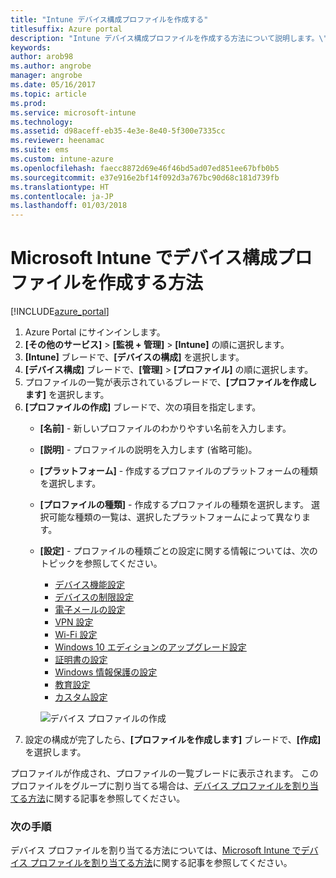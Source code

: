 ```yaml
---
title: "Intune デバイス構成プロファイルを作成する"
titlesuffix: Azure portal
description: "Intune デバイス構成プロファイルを作成する方法について説明します。\""
keywords: 
author: arob98
ms.author: angrobe
manager: angrobe
ms.date: 05/16/2017
ms.topic: article
ms.prod: 
ms.service: microsoft-intune
ms.technology: 
ms.assetid: d98aceff-eb35-4e3e-8e40-5f300e7335cc
ms.reviewer: heenamac
ms.suite: ems
ms.custom: intune-azure
ms.openlocfilehash: faecc8872d69e46f46bd5ad07ed851ee67bfb0b5
ms.sourcegitcommit: e37e916e2bf14f092d3a767bc90d68c181d739fb
ms.translationtype: HT
ms.contentlocale: ja-JP
ms.lasthandoff: 01/03/2018
---
```

# <a name="how-to-create-device-configuration-profiles-in-microsoft-intune"></a>Microsoft Intune でデバイス構成プロファイルを作成する方法

[!INCLUDE[azure_portal](./includes/azure_portal.md)]


1. Azure Portal にサインインします。
2. **[その他のサービス]** > **[監視 + 管理]** > **[Intune]** の順に選択します。
3. **[Intune]** ブレードで、**[デバイスの構成]** を選択します。
4. **[デバイス構成]** ブレードで、**[管理]** > **[プロファイル]** の順に選択します。
5. プロファイルの一覧が表示されているブレードで、**[プロファイルを作成します]** を選択します。
6. **[プロファイルの作成]** ブレードで、次の項目を指定します。
   - **[名前]** - 新しいプロファイルのわかりやすい名前を入力します。
   - **[説明]** - プロファイルの説明を入力します (省略可能)。
   - **[プラットフォーム]** - 作成するプロファイルのプラットフォームの種類を選択します。
   - **[プロファイルの種類]** - 作成するプロファイルの種類を選択します。 選択可能な種類の一覧は、選択したプラットフォームによって異なります。
   - **[設定]** - プロファイルの種類ごとの設定に関する情報については、次のトピックを参照してください。
       -  [デバイス機能設定](device-features-configure.md)
       -  [デバイスの制限設定](device-restrictions-configure.md)
       -  [電子メールの設定](email-settings-configure.md)
       -  [VPN 設定](vpn-settings-configure.md)
       -  [Wi-Fi 設定](wi-fi-settings-configure.md)
       -  [Windows 10 エディションのアップグレード設定](edition-upgrade-configure-windows-10.md)
       -  [証明書の設定](certificates-configure.md)
       -  [Windows 情報保護の設定](windows-information-protection-configure.md)
       -  [教育設定](education-settings-configure.md)
       -  [カスタム設定](custom-settings-configure.md)

     ![デバイス プロファイルの作成](./media/create-device-profile.png)
7. 設定の構成が完了したら、**[プロファイルを作成します]** ブレードで、**[作成]** を選択します。

プロファイルが作成され、プロファイルの一覧ブレードに表示されます。
このプロファイルをグループに割り当てる場合は、[デバイス プロファイルを割り当てる方法](device-profile-assign.md)に関する記事を参照してください。


### <a name="next-steps"></a>次の手順
デバイス プロファイルを割り当てる方法については、[Microsoft Intune でデバイス プロファイルを割り当てる方法](device-profile-assign.md)に関する記事を参照してください。
